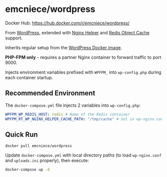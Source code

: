 # emcniece/wordpress

Docker Hub: https://hub.docker.com/r/emcniece/wordpress/

From [WordPress](https://hub.docker.com/_/wordpress/), extended with [Nginx Helper](https://en-ca.wordpress.org/plugins/nginx-helper/) and [Redis Object Cache](https://en-ca.wordpress.org/plugins/redis-cache/) support.

Inherits regular setup from the [WordPress Docker image](https://hub.docker.com/_/wordpress/).

**PHP-FPM only** - requires a partner Nginx container to forward traffic to port 9000.

Injects environment variables prefixed with `WPFPM_` into `wp-config.php` during each container startup.

## Recommended Environment

The `docker-compose.yml` file injects 2 variables into `wp-config.php`:

```yml
WPFPM_WP_REDIS_HOST: redis # Name of the Redis container
WPFPM_RT_WP_NGINX_HELPER_CACHE_PATH: "/tmp/cache" # Set in wp-nginx.conf
```

## Quick Run

```
docker pull emcniece/wordpress
```

Update `docker-compose.yml` with local directory paths (to load `wp-nginx.conf` and `uploads.ini` properly), then execute:

```sh
docker-compose up -d
```

